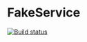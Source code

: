 # FakeService
[![Build status](https://ci.appveyor.com/api/projects/status/x47ih6wsfc9jeoyp?svg=true)](https://ci.appveyor.com/project/piotrpMSFT/fakeservice)
